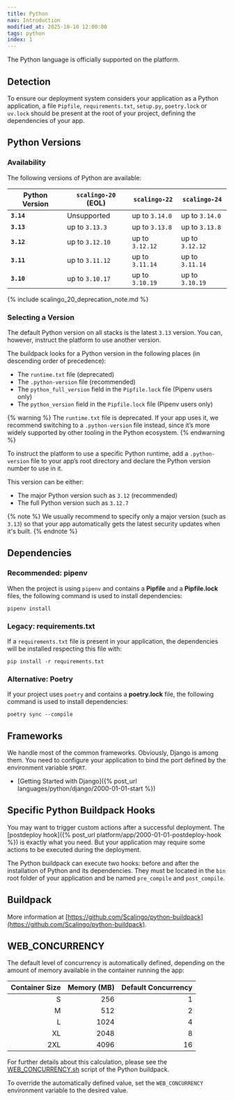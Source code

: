 ```yaml
---
title: Python
nav: Introduction
modified_at: 2025-10-10 12:00:00
tags: python
index: 1
---
```


The Python language is officially supported on the platform.

## Detection

To ensure our deployment system considers your application as a Python
application, a file `Pipfile`, `requirements.txt`, `setup.py`, `poetry.lock` or
`uv.lock` should be present at the root of your project, defining the
dependencies of your app.

## Python Versions

### Availability

The following versions of Python are available:

| Python Version | `scalingo-20` (EOL) | `scalingo-22`   | `scalingo-24`   |
| -------------- | ------------------- | --------------- | --------------- |
| **`3.14`**     | Unsupported         | up to `3.14.0`  | up to `3.14.0`  |
| **`3.13`**     | up to `3.13.3`      | up to `3.13.8`  | up to `3.13.8`  |
| **`3.12`**     | up to `3.12.10`     | up to `3.12.12` | up to `3.12.12` |
| **`3.11`**     | up to `3.11.12`     | up to `3.11.14` | up to `3.11.14` |
| **`3.10`**     | up to `3.10.17`     | up to `3.10.19` | up to `3.10.19` |

{% include scalingo_20_deprecation_note.md %}

### Selecting a Version

The default Python version on all stacks is the latest `3.13` version.
You can, however, instruct the platform to use another version.

The buildpack looks for a Python version in the following places (in descending
order of precedence):

- The `runtime.txt` file (deprecated)
- The `.python-version` file (recommended)
- The `python_full_version` field in the `Pipfile.lock` file (Pipenv users
  only)
- The `python_version` field in the `Pipfile.lock` file (Pipenv users only)

{% warning %}
The `runtime.txt` file is deprecated. If your app uses it, we recommend
switching to a `.python-version` file instead, since it’s more widely supported
by other tooling in the Python ecosystem.
{% endwarning %}

To instruct the platform to use a specific Python runtime, add a
`.python-version` file to your app’s root directory and declare the Python
version number to use in it.

This version can be either:

- The major Python version such as `3.12` (recommended)
- The full Python version such as `3.12.7`

{% note %}
We usually recommend to specify only a major version (such as `3.13`) so that
your app automatically gets the latest security updates when it's built.
{% endnote %}


## Dependencies

### Recommended: pipenv

When the project is using `pipenv` and contains a **Pipfile** and a
**Pipfile.lock** files, the following command is used to install dependencies:

```
pipenv install
```

### Legacy: requirements.txt

If a `requirements.txt` file is present in your application, the dependencies
will be installed respecting this file with:

```
pip install -r requirements.txt
```

### Alternative: Poetry

If your project uses `poetry` and contains a **poetry.lock** file, the following command is used to install dependencies:

```
poetry sync --compile
```

## Frameworks

We handle most of the common frameworks. Obviously, Django is among them. You need to
configure your application to bind the port defined by the environment variable `$PORT`.

* [Getting Started with Django]({% post_url languages/python/django/2000-01-01-start %})

## Specific Python Buildpack Hooks

You may want to trigger custom actions after a successful deployment. The [postdeploy hook]({%
post_url platform/app/2000-01-01-postdeploy-hook %}) is exactly what you need. But your
application may require some actions to be executed during the deployment.

The Python buildpack can execute two hooks: before and after the installation of Python and its
dependencies. They must be located in the `bin` root folder of your application and be named
`pre_compile` and `post_compile`.

## Buildpack

More information at
[https://github.com/Scalingo/python-buildpack](https://github.com/Scalingo/python-buildpack).

## WEB_CONCURRENCY

The default level of concurrency is automatically defined, depending on the amount of memory available in the container running the app:

| Container Size | Memory (MB) | Default Concurrency |
| -------------: | ----------: |-------------------: |
| S              | 256         | 1                   |
| M              | 512         | 2                   |
| L              | 1024        | 4                   |
| XL             | 2048        | 8                   |
| 2XL            | 4096        | 16                  |

For further details about this calculation, please see the [WEB_CONCURRENCY.sh](https://github.com/Scalingo/python-buildpack/blob/master/vendor/WEB_CONCURRENCY.sh) script of the Python buildpack.

To override the automatically defined value, set the `WEB_CONCURRENCY` environment variable to the desired value.

